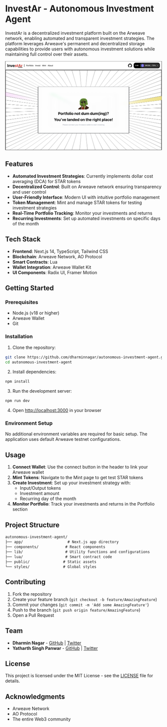 # InvestAr - Autonomous Investment Agent

InvestAr is a decentralized investment platform built on the Arweave network, enabling automated and transparent investment strategies. The platform leverages Arweave's permanent and decentralized storage capabilities to provide users with autonomous investment solutions while maintaining full control over their assets.

![InvestAr Website](public/website.png)

## Features

- **Automated Investment Strategies**: Currently implements dollar cost averaging (DCA) for STAR tokens
- **Decentralized Control**: Built on Arweave network ensuring transparency and user control
- **User-Friendly Interface**: Modern UI with intuitive portfolio management
- **Token Management**: Mint and manage STAR tokens for testing investment strategies
- **Real-Time Portfolio Tracking**: Monitor your investments and returns
- **Recurring Investments**: Set up automated investments on specific days of the month

## Tech Stack

- **Frontend**: Next.js 14, TypeScript, Tailwind CSS
- **Blockchain**: Arweave Network, AO Protocol
- **Smart Contracts**: Lua
- **Wallet Integration**: Arweave Wallet Kit
- **UI Components**: Radix UI, Framer Motion

## Getting Started

### Prerequisites

- Node.js (v18 or higher)
- Arweave Wallet
- Git

### Installation

1. Clone the repository:
```bash
git clone https://github.com/dharminnagar/autonomous-investment-agent.git
cd autonomous-investment-agent
```

2. Install dependencies:
```bash
npm install
```

3. Run the development server:
```bash
npm run dev
```

4. Open [http://localhost:3000](http://localhost:3000) in your browser

### Environment Setup

No additional environment variables are required for basic setup. The application uses default Arweave testnet configurations.

## Usage

1. **Connect Wallet**: Use the connect button in the header to link your Arweave wallet
2. **Mint Tokens**: Navigate to the Mint page to get test STAR tokens
3. **Create Investment**: Set up your investment strategy with:
   - Input/Output tokens
   - Investment amount
   - Recurring day of the month
4. **Monitor Portfolio**: Track your investments and returns in the Portfolio section

## Project Structure

```
autonomous-investment-agent/
├── app/                    # Next.js app directory
├── components/            # React components
├── lib/                   # Utility functions and configurations
├── lua/                   # Smart contract code
├── public/               # Static assets
└── styles/               # Global styles
```

## Contributing

1. Fork the repository
2. Create your feature branch (`git checkout -b feature/AmazingFeature`)
3. Commit your changes (`git commit -m 'Add some AmazingFeature'`)
4. Push to the branch (`git push origin feature/AmazingFeature`)
5. Open a Pull Request

## Team

- **Dharmin Nagar** - [GitHub](https://github.com/dharminnagar) | [Twitter](https://twitter.com/dharminnagar)
- **Yatharth Singh Panwar** - [GitHub](https://github.com/yatharth-singh-panwar) | [Twitter](https://twitter.com/yatharthpnwr)

## License

This project is licensed under the MIT License - see the [LICENSE](LICENSE) file for details.

## Acknowledgments

- Arweave Network
- AO Protocol
- The entire Web3 community
